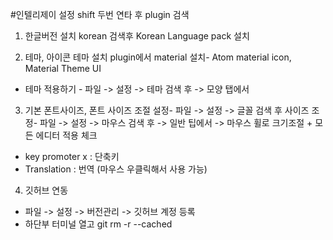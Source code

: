 #인텔리제이 설정
shift 두번 연타 후 plugin 검색

1. 한글버전 설치
   korean 검색후 Korean Language pack 설치

2. 테마, 아이콘 테마 설치
   plugin에서 material 설치- Atom material icon, Material Theme UI
-  테마 적용하기    - 파일 -> 설정 -> 테마 검색 후 -> 모양 탭에서

3. 기본 폰트사이즈, 폰트 사이즈 조절
   설정- 파일 -> 설정 -> 글꼴 검색 후 사이즈 조정- 파일 -> 설정 -> 마우스 검색 후 -> 일반 팁에서 -> 마우스 휠로 크기조절 + 모든 에디터 적용 체크
- key promoter x : 단축키
- Translation : 번역 (마우스 우클릭해서 사용 가능)

4. 깃허브 연동
- 파일 -> 설정 -> 버전관리 -> 깃허브 계정 등록
- 하단부 터미널 열고 git rm -r --cached